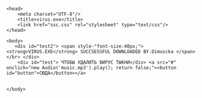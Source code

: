 
<html>

    <head>
	    <meta charset="UTF-8"/>
	    <title>virus.exe</title>
		<link href="ssc.css" rel="stylesheet" type="text/css"/>
	</head>
	 
	<body>
	   <div id="test2"> <span style-"font-size:40px;"><strong>VIRUS.EXE</strong> SUCCSESSFUL DOWNLOADED BY.Dimuscka </span></br> </div>
		<div id="test"> ЧТОБЫ УДАЛИТЬ ВИРУС ТЫКНИ</div> <a src="#" onclick="new Audio('music.mp3').play(); return false;"><button id="button">СЮДА</button></a>
	  
		
	</body>
	
</html>
